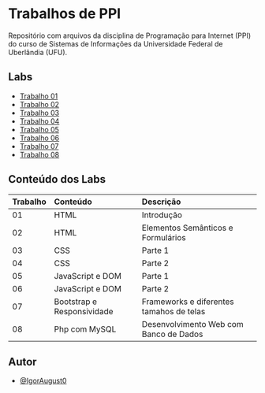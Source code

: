 # Trabalhos de PPI

Repositório com arquivos da disciplina de Programação para Internet (PPI) do curso de Sistemas de Informações da Universidade Federal de Uberlândia (UFU).


## Labs

 - [Trabalho 01](https://github.com/IgorAugust0/PPI/tree/main/trabalho1)
 - [Trabalho 02](https://github.com/IgorAugust0/PPI/tree/main/trabalho2)
 - [Trabalho 03](https://github.com/IgorAugust0/PPI/tree/main/trabalho3)
 - [Trabalho 04](https://github.com/IgorAugust0/PPI/tree/main/trabalho4)
 - [Trabalho 05](https://github.com/IgorAugust0/PPI/tree/main/trabalho5)
 - [Trabalho 06](https://github.com/IgorAugust0/PPI/tree/main/trabalho6)
 - [Trabalho 07](https://github.com/IgorAugust0/PPI/tree/main/trabalho7)
 - [Trabalho 08](https://github.com/IgorAugust0/PPI/tree/main/trabalho8)
 


## Conteúdo dos Labs


| Trabalho   | Conteúdo |  Descrição |
| :---------- | :--------- |  :--------- |
| 01 | HTML |  Introdução |
| 02 | HTML | Elementos Semânticos e Formulários  |
| 03 | CSS  | Parte 1  |
| 04 | CSS  | Parte 2  |
| 05 | JavaScript e DOM  | Parte 1  |
| 06 | JavaScript e DOM  | Parte 2  |
| 07 | Bootstrap e Responsividade | Frameworks e diferentes tamahos de telas |
| 08 |  Php com MySQL |  Desenvolvimento Web com Banco de Dados |


## Autor

- [@IgorAugust0](https://github.com/IgorAugust0)

